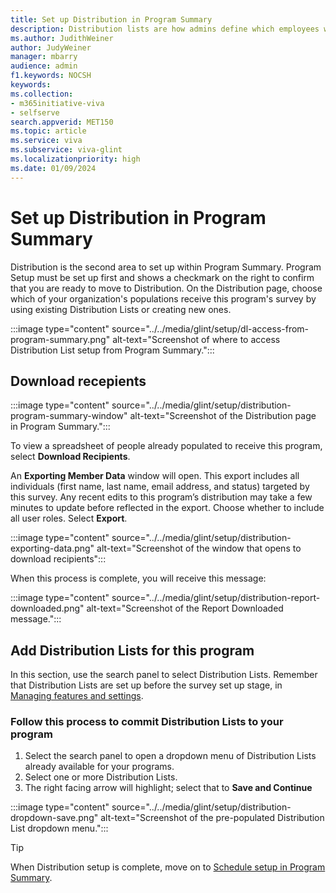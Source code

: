 ```yaml
---
title: Set up Distribution in Program Summary
description: Distribution lists are how admins define which employees within an organization should receive a survey.
ms.author: JudithWeiner
author: JudyWeiner
manager: mbarry
audience: admin
f1.keywords: NOCSH
keywords: 
ms.collection:  
- m365initiative-viva
- selfserve 
search.appverid: MET150 
ms.topic: article
ms.service: viva
ms.subservice: viva-glint
ms.localizationpriority: high
ms.date: 01/09/2024
---
```


# Set up Distribution in Program Summary

Distribution is the second area to set up within Program Summary. Program Setup must be set up first and shows a checkmark on the right to confirm that you are ready to move to Distribution. On the Distribution page, choose which of your organization's populations receive this program's survey by using existing Distribution Lists or creating new ones.

:::image type="content" source="../../media/glint/setup/dl-access-from-program-summary.png" alt-text="Screenshot of where to access Distribution List setup from Program Summary.":::

## Download recepients

:::image type="content" source="../../media/glint/setup/distribution-program-summary-window" alt-text="Screenshot of the Distribution page in Program Summary.":::

To view a spreadsheet of people already populated to receive this program, select **Download Recipients**. 

An **Exporting Member Data** window will open. This export includes all individuals (first name, last name, email address, and status) targeted by this survey. Any recent edits to this program’s distribution may take a few minutes to update before reflected in the export. Choose whether to include all user roles. Select **Export**.

:::image type="content" source="../../media/glint/setup/distribution-exporting-data.png" alt-text="Screenshot of the window that opens to download recipients":::

When this process is complete, you will receive this message:

:::image type="content" source="../../media/glint/setup/distribution-report-downloaded.png" alt-text="Screenshot of the Report Downloaded message.":::

## Add Distribution Lists for this program

In this section, use the search panel to select Distribution Lists. Remember that Distribution Lists are set up before the survey set up stage, in [Managing features and settings](/../../viva/glint/setup/set-up-distribution-lists).

### Follow this process to commit Distribution Lists to your program
1. Select the search panel to open a dropdown menu of Distribution Lists already available for your programs.
1. Select one or more Distribution Lists.
1. The right facing arrow will highlight; select that to **Save and Continue**

:::image type="content" source="../../media/glint/setup/distribution-dropdown-save.png" alt-text="Screenshot of the pre-populated Distribution List dropdown menu.":::

>[!TIP]
>When Distribution setup is complete, move on to [Schedule setup in Program Summary](https://go.microsoft.com/fwlink/?linkid=2230977).
